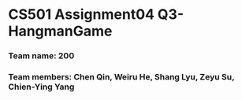 # CS501 Assignment04 Q3-HangmanGame
### Team name: 200
### Team members: Chen Qin, Weiru He, Shang Lyu, Zeyu Su, Chien-Ying Yang
